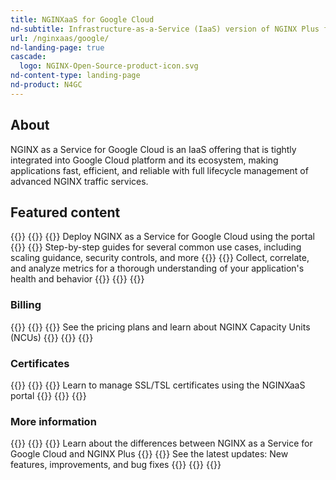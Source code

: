 ```yaml
---
title: NGINXaaS for Google Cloud
nd-subtitle: Infrastructure-as-a-Service (IaaS) version of NGINX Plus for your Google Cloud application stack
url: /nginxaas/google/
nd-landing-page: true
cascade:
  logo: NGINX-Open-Source-product-icon.svg
nd-content-type: landing-page
nd-product: N4GC
---
```


## About

NGINX as a Service for Google Cloud is an IaaS offering that is tightly integrated
into Google Cloud platform and its ecosystem, making applications fast, efficient,
and reliable with full lifecycle management of advanced NGINX traffic services.

## Featured content

{{<card-layout>}}
  {{<card-section showAsCards="true" isFeaturedSection="true">}}
    {{<card title="Getting started" titleUrl="/nginxaas/google/getting-started/" icon="power">}}
      Deploy NGINX as a Service for Google Cloud using the portal
    {{</card>}}
    {{<card title="Quickstart guides" titleUrl="/nginxaas/google/quickstart/" icon="square-play">}}
      Step-by-step guides for several common use cases, including scaling guidance, security controls, and more
    {{</card>}}
    {{<card title="Logging and monitoring" titleUrl="/nginxaas/google/monitoring/" icon="eye">}}
      Collect, correlate, and analyze metrics for a thorough understanding of your application's health and behavior
    {{</card>}}
  {{</card-section>}}
{{</card-layout>}}

### Billing

{{<card-layout>}}
  {{<card-section showAsCards="true" >}}
    {{<card title="Marketplace billing" titleUrl="/nginxaas/google/billing/overview/" icon="wallet">}}
      See the pricing plans and learn about NGINX Capacity Units (NCUs)
    {{</card>}}
  {{</card-section>}}
{{</card-layout>}}

### Certificates

{{<card-layout>}}
  {{<card-section showAsCards="true" >}}
    {{<card title="Add certificates using the NGINXaaS portal" titleUrl="/nginxaas/google/getting-started/ssl-tls-certificates/ssl-tls-certificates-portal/" icon="shield-check">}}
      Learn to manage SSL/TSL certificates using the NGINXaaS portal
    {{</card>}}
  {{</card-section>}}
{{</card-layout>}}

### More information

{{<card-layout>}}
  {{<card-section showAsCards="true" >}}
    {{<card title="Feature comparison" titleUrl="/nginxaas/google/overview/feature-comparison/" icon="git-compare-arrows">}}
      Learn about the differences between NGINX as a Service for Google Cloud and NGINX Plus
    {{</card>}}
    {{<card title="Changelog" titleUrl="/nginxaas/google/changelog/" icon="file-clock">}}
      See the latest updates: New features, improvements, and bug fixes
    {{</card>}}
  {{</card-section>}}
{{</card-layout>}}
